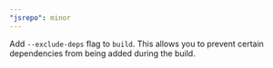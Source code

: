 ```yaml
---
"jsrepo": minor
---
```


Add `--exclude-deps` flag to `build`. This allows you to prevent certain dependencies from being added during the build.
